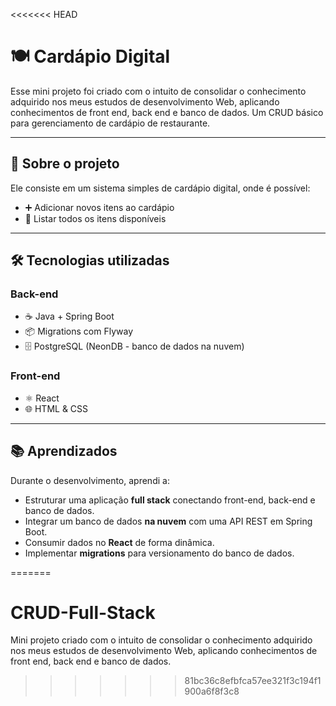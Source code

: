 <<<<<<< HEAD

# 🍽️ Cardápio Digital
Esse mini projeto foi criado com o intuito de consolidar o conhecimento adquirido nos meus estudos de desenvolvimento Web, aplicando conhecimentos de front end, back end e banco de dados.
Um CRUD básico para gerenciamento de cardápio de restaurante.

---

## 📌 Sobre o projeto

Ele consiste em um sistema simples de cardápio digital, onde é possível:

- ➕ Adicionar novos itens ao cardápio  
- 📖 Listar todos os itens disponíveis  

---

## 🛠 Tecnologias utilizadas

### Back-end
- ☕ Java + Spring Boot
- 📦 Migrations com Flyway  
- 🗄️ PostgreSQL (NeonDB - banco de dados na nuvem)  

### Front-end
- ⚛️ React  
- 🌐 HTML & CSS  

---

## 📚 Aprendizados

Durante o desenvolvimento, aprendi a:  
- Estruturar uma aplicação **full stack** conectando front-end, back-end e banco de dados.  
- Integrar um banco de dados **na nuvem** com uma API REST em Spring Boot.  
- Consumir dados no **React** de forma dinâmica.  
- Implementar **migrations** para versionamento do banco de dados.  

=======
# CRUD-Full-Stack
Mini projeto criado com o intuito de consolidar o conhecimento adquirido nos meus estudos de desenvolvimento Web, aplicando conhecimentos de front end, back end e banco de dados.
>>>>>>> 81bc36c8efbfca57ee321f3c194f1900a6f8f3c8
